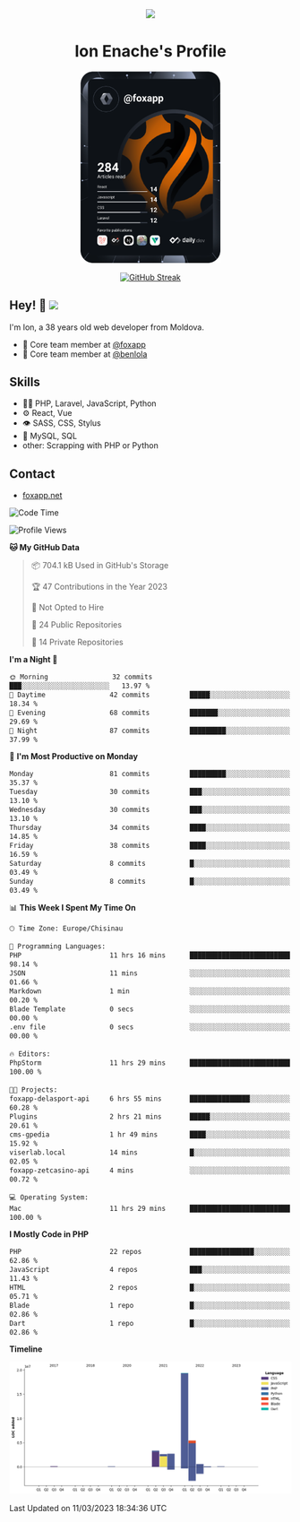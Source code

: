 <div id="header" align="center">
  <img src="https://media.giphy.com/media/M9gbBd9nbDrOTu1Mqx/giphy.gif" width="100"/>
	<h1>Ion Enache's Profile</h1>
</div>
<div align="center">
	<a href="https://app.daily.dev/foxapp"><img src="https://github.com/foxapp/foxapp/blob/master/devcard.svg" width="250" alt="Ion Enache's Dev Card"/></a>
</div>


<div align="center">
	
[![GitHub Streak](http://github-readme-streak-stats.herokuapp.com?user=foxapp&hide_border=true&date_format=M%20j%5B%2C%20Y%5D)](https://git.io/streak-stats)
	
</div>


## Hey! 👋 <img src="https://media.giphy.com/media/hvRJCLFzcasrR4ia7z/giphy.gif" width="30px"/>
I'm Ion, a 38 years old web developer from Moldova.


- 👥 Core team member at [@foxapp](https://github.com/foxapp)
- 👥 Core team member at [@benlola](https://github.com/benlola)

## Skills
- 👨‍💻 PHP, Laravel, JavaScript, Python
- ⚙️ React, Vue
- 👁️ SASS, CSS, Stylus
- 💽 MySQL, SQL
- other: Scrapping with PHP or Python

## Contact
- [foxapp.net](https://www.foxapp.net)

<!--START_SECTION:waka-->
![Code Time](http://img.shields.io/badge/Code%20Time-1%2C251%20hrs%2013%20mins-blue)

![Profile Views](http://img.shields.io/badge/Profile%20Views-0-blue)

**🐱 My GitHub Data** 

> 📦 704.1 kB Used in GitHub's Storage 
 > 
> 🏆 47 Contributions in the Year 2023
 > 
> 🚫 Not Opted to Hire
 > 
> 📜 24 Public Repositories 
 > 
> 🔑 14 Private Repositories 
 > 
**I'm a Night 🦉** 

```text
🌞 Morning                32 commits          ███░░░░░░░░░░░░░░░░░░░░░░   13.97 % 
🌆 Daytime                42 commits          █████░░░░░░░░░░░░░░░░░░░░   18.34 % 
🌃 Evening                68 commits          ███████░░░░░░░░░░░░░░░░░░   29.69 % 
🌙 Night                  87 commits          █████████░░░░░░░░░░░░░░░░   37.99 % 
```
📅 **I'm Most Productive on Monday** 

```text
Monday                   81 commits          █████████░░░░░░░░░░░░░░░░   35.37 % 
Tuesday                  30 commits          ███░░░░░░░░░░░░░░░░░░░░░░   13.10 % 
Wednesday                30 commits          ███░░░░░░░░░░░░░░░░░░░░░░   13.10 % 
Thursday                 34 commits          ████░░░░░░░░░░░░░░░░░░░░░   14.85 % 
Friday                   38 commits          ████░░░░░░░░░░░░░░░░░░░░░   16.59 % 
Saturday                 8 commits           █░░░░░░░░░░░░░░░░░░░░░░░░   03.49 % 
Sunday                   8 commits           █░░░░░░░░░░░░░░░░░░░░░░░░   03.49 % 
```


📊 **This Week I Spent My Time On** 

```text
🕑︎ Time Zone: Europe/Chisinau

💬 Programming Languages: 
PHP                      11 hrs 16 mins      █████████████████████████   98.14 % 
JSON                     11 mins             ░░░░░░░░░░░░░░░░░░░░░░░░░   01.66 % 
Markdown                 1 min               ░░░░░░░░░░░░░░░░░░░░░░░░░   00.20 % 
Blade Template           0 secs              ░░░░░░░░░░░░░░░░░░░░░░░░░   00.00 % 
.env file                0 secs              ░░░░░░░░░░░░░░░░░░░░░░░░░   00.00 % 

🔥 Editors: 
PhpStorm                 11 hrs 29 mins      █████████████████████████   100.00 % 

🐱‍💻 Projects: 
foxapp-delasport-api     6 hrs 55 mins       ███████████████░░░░░░░░░░   60.28 % 
Plugins                  2 hrs 21 mins       █████░░░░░░░░░░░░░░░░░░░░   20.61 % 
cms-gpedia               1 hr 49 mins        ████░░░░░░░░░░░░░░░░░░░░░   15.92 % 
viserlab.local           14 mins             █░░░░░░░░░░░░░░░░░░░░░░░░   02.05 % 
foxapp-zetcasino-api     4 mins              ░░░░░░░░░░░░░░░░░░░░░░░░░   00.72 % 

💻 Operating System: 
Mac                      11 hrs 29 mins      █████████████████████████   100.00 % 
```

**I Mostly Code in PHP** 

```text
PHP                      22 repos            ████████████████░░░░░░░░░   62.86 % 
JavaScript               4 repos             ███░░░░░░░░░░░░░░░░░░░░░░   11.43 % 
HTML                     2 repos             █░░░░░░░░░░░░░░░░░░░░░░░░   05.71 % 
Blade                    1 repo              █░░░░░░░░░░░░░░░░░░░░░░░░   02.86 % 
Dart                     1 repo              █░░░░░░░░░░░░░░░░░░░░░░░░   02.86 % 
```



**Timeline**

![Lines of Code chart](https://raw.githubusercontent.com/foxapp/foxapp/master/assets/bar_graph.png)


 Last Updated on 11/03/2023 18:34:36 UTC
<!--END_SECTION:waka-->
